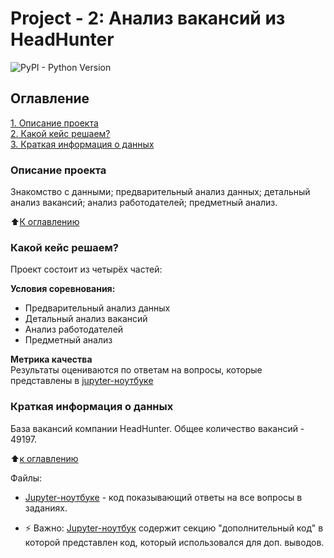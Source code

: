 
# Project - 2: Анализ вакансий из HeadHunter
![PyPI - Python Version](https://img.shields.io/badge/Python%20-%203.11.0-blue)


## Оглавление  
[1. Описание проекта](#Описание-проекта)  
[2. Какой кейс решаем?](#Какой-кейс-решаем)  
[3. Краткая информация о данных](#Краткая-информация-о-данных)  

### Описание проекта    
Знакомство с данными; предварительный анализ данных; детальный анализ вакансий; анализ работодателей; предметный анализ.

:arrow_up:[К оглавлению](#Оглавление)


### Какой кейс решаем?    
Проект состоит из четырёх частей:

**Условия соревнования:**  
- Предварительный анализ данных
- Детальный анализ вакансий
- Анализ работодателей
- Предметный анализ

**Метрика качества**     
Результаты оцениваются по ответам на вопросы, которые представлены в [jupyter-ноутбуке](https://github.com/RoBot-47/sf_dst-3.0/blob/main/DST_3.0-Project_2/DST_3.0-Project_2.%20Анализ%20вакансий%20из%20HeadHunter.ipynb) 

### Краткая информация о данных
База вакансий компании HeadHunter. Общее количество вакансий - 49197.

:arrow_up:[к оглавлению](#Оглавление)


Файлы:

- [Jupyter-ноутбуке](https://github.com/RoBot-47/sf_dst-3.0/blob/main/DST_3.0-Project_2/DST_3.0-Project_2.%20Анализ%20вакансий%20из%20HeadHunter.ipynb)  - код показывающий ответы на все вопросы в заданиях.


- ⚡ Важно: [Jupyter-ноутбук](https://github.com/RoBot-47/sf_dst-3.0/blob/main/DST_3.0-Project_2/DST_3.0-Project_2.%20Анализ%20вакансий%20из%20HeadHunter.ipynb) содержит секцию "дополнительный код" в которой представлен код, который использовался для доп. выводов.